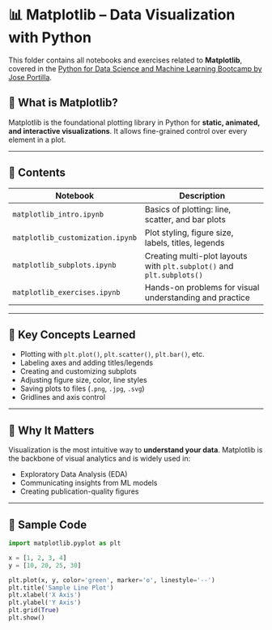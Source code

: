 # 📊 Matplotlib – Data Visualization with Python

This folder contains all notebooks and exercises related to **Matplotlib**, covered in the [Python for Data Science and Machine Learning Bootcamp by Jose Portilla](https://www.udemy.com/course/python-for-data-science-and-machine-learning-bootcamp/).

## 📘 What is Matplotlib?

Matplotlib is the foundational plotting library in Python for **static, animated, and interactive visualizations**. It allows fine-grained control over every element in a plot.

---

## 📂 Contents

| Notebook | Description |
|----------|-------------|
| `matplotlib_intro.ipynb` | Basics of plotting: line, scatter, and bar plots |
| `matplotlib_customization.ipynb` | Plot styling, figure size, labels, titles, legends |
| `matplotlib_subplots.ipynb` | Creating multi-plot layouts with `plt.subplot()` and `plt.subplots()` |
| `matplotlib_exercises.ipynb` | Hands-on problems for visual understanding and practice |

---

## 🧠 Key Concepts Learned

- Plotting with `plt.plot()`, `plt.scatter()`, `plt.bar()`, etc.
- Labeling axes and adding titles/legends
- Creating and customizing subplots
- Adjusting figure size, color, line styles
- Saving plots to files (`.png`, `.jpg`, `.svg`)
- Gridlines and axis control

---

## 🚀 Why It Matters

Visualization is the most intuitive way to **understand your data**. Matplotlib is the backbone of visual analytics and is widely used in:

- Exploratory Data Analysis (EDA)
- Communicating insights from ML models
- Creating publication-quality figures

---

## 🧪 Sample Code

```python
import matplotlib.pyplot as plt

x = [1, 2, 3, 4]
y = [10, 20, 25, 30]

plt.plot(x, y, color='green', marker='o', linestyle='--')
plt.title('Sample Line Plot')
plt.xlabel('X Axis')
plt.ylabel('Y Axis')
plt.grid(True)
plt.show()
